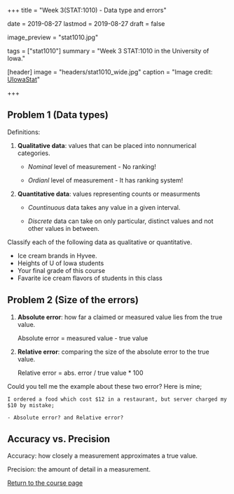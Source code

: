 +++
title = "Week 3(STAT:1010) - Data type and errors"

date = 2019-08-27
lastmod = 2019-08-27
draft = false

image_preview = "stat1010.jpg"

tags = ["stat1010"]
summary = "Week 3 STAT:1010 in the University of Iowa."

[header]
image = "headers/stat1010_wide.jpg"
caption = "Image credit: [UIowaStat](https://stat.uiowa.edu/)"

+++

## Problem 1 (Data types)

Definitions:

1. **Qualitative data**: values that can be placed into nonnumerical categories.

    - *Nominal* level of measurement - No ranking!
    
    - *Ordianl* level of measurement - It has ranking system!

2. **Quantitative data**: values representing counts or measurments

    - *Countinuous* data takes any value in a given interval.
    
    - *Discrete* data can take on only particular, distinct values and not other values in between.

Classify each of the following data as qualitative or quantitative.

- Ice cream brands in Hyvee.
- Heights of U of Iowa students
- Your final grade of this course
- Favarite ice cream flavors of students in this class

## Problem 2 (Size of the errors)

1. **Absolute error**: how far a claimed or measured value lies from the true value.

    Absolute error = measured value - true value
    
2. **Relative error**: comparing the size of the absolute error to the true value.

    Relative error = abs. error / true value * 100
    
    
Could you tell me the example about these two error? Here is mine;

    I ordered a food which cost $12 in a restaurant, but server charged my $10 by mistake;
    
    - Absolute error? and Relative error?
    

## Accuracy vs. Precision

Accuracy: how closely a measurement approximates a true value.

Precision: the amount of detail in a measurement.



<a href="https://theissaclee.com/post/stat1010/" target="_self">Return to the course page</a>
